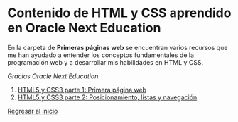 # Contenido de HTML y CSS aprendido en Oracle Next Education

En la carpeta de **Primeras páginas web** se encuentran varios recursos que me han ayudado a entender los conceptos fundamentales de la programación web y a desarrollar mis habilidades en HTML y CSS.

_Gracias Oracle Next Education._

1. [HTML5 y CSS3 parte 1: Primera página web](/Primeras%20p%C3%A1ginas%20web/01%20HTML5%20y%20CSS%203%20-%20Primera%20p%C3%A1gina%20web)
2. [HTML5 y CSS3 parte 2: Posicionamiento, listas y navegación](/Primeras%20p%C3%A1ginas%20web/02%20HTML5%20y%20CSS%203%20-%20Posicionamiento%2C%20listas%20y%20navegaci%C3%B3n/)



[Regresar al inicio](/README.md)